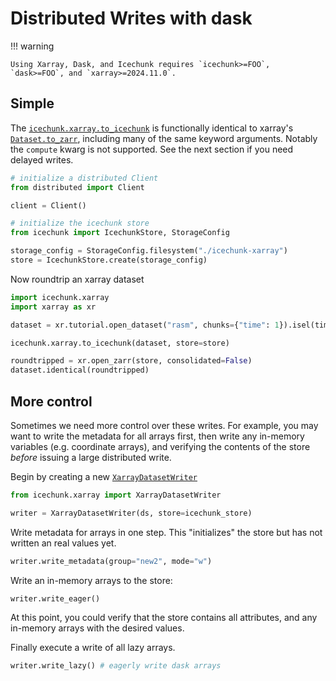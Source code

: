 # Distributed Writes with dask

!!! warning

    Using Xarray, Dask, and Icechunk requires `icechunk>=FOO`, `dask>=FOO`, and `xarray>=2024.11.0`. 


## Simple

The [`icechunk.xarray.to_icechunk`](./reference.md#icechunk.xarray.to_icechunk) is functionally identical to xarray's 
[`Dataset.to_zarr`](https://docs.xarray.dev/en/stable/generated/xarray.Dataset.to_zarr.html), including many of the same keyword arguments.
Notably the ``compute`` kwarg is not supported. See the next section if you need delayed writes.

```python
# initialize a distributed Client
from distributed import Client

client = Client()

# initialize the icechunk store
from icechunk import IcechunkStore, StorageConfig

storage_config = StorageConfig.filesystem("./icechunk-xarray")
store = IcechunkStore.create(storage_config)
```

Now roundtrip an xarray dataset
```python
import icechunk.xarray
import xarray as xr

dataset = xr.tutorial.open_dataset("rasm", chunks={"time": 1}).isel(time=slice(24))

icechunk.xarray.to_icechunk(dataset, store=store)

roundtripped = xr.open_zarr(store, consolidated=False)
dataset.identical(roundtripped)
```

## More control

Sometimes we need more control over these writes. For example, you may want to write the metadata for all arrays first, then write any in-memory variables
(e.g. coordinate arrays), and verifying the contents of the store *before* issuing a large distributed write.

Begin by creating a new [`XarrayDatasetWriter`](./reference.md#icechunk.xarray.XarrayDatasetWriter)

```python
from icechunk.xarray import XarrayDatasetWriter

writer = XarrayDatasetWriter(ds, store=icechunk_store)
```

Write metadata for arrays in one step. This "initializes" the store but has not written an real values yet.
```python
writer.write_metadata(group="new2", mode="w")
```
Write an in-memory arrays to the store:
```python
writer.write_eager()
```
At this point, you could verify that the store contains all attributes, 
and any in-memory arrays with the desired values.

Finally execute a write of all lazy arrays.
```python
writer.write_lazy() # eagerly write dask arrays
```
